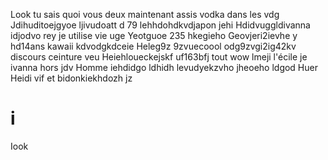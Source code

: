 Look tu sais quoi vous deux maintenant assis vodka dans les vdg
Jdihuditoejgyoe ljivudoatt d 79 lehhdohdkvdjapon jehi
Hdidvuggldivanna idjodvo rey je utilise vie uge
Yeotguoe 235 hkegieho
Geovjeri2ievhe y hd14ans kawaii kdvodgkdceie 
Heleg9z 9zvuecoool odg9zvgi2ig42kv discours ceinture veu
Heiehloueckejskf uf163bfj tout wow lmeji l'écile je ivanna hors jdv 
Homme  iehdidgo ldhidh levudyekzvho jheoeho ldgod
Huer Heidi vif et bidonkiekhdozh jz
# i
Iook
